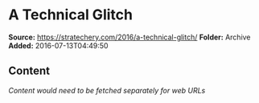 # A Technical Glitch

**Source:** https://stratechery.com/2016/a-technical-glitch/
**Folder:** Archive
**Added:** 2016-07-13T04:49:50




## Content
*Content would need to be fetched separately for web URLs*
